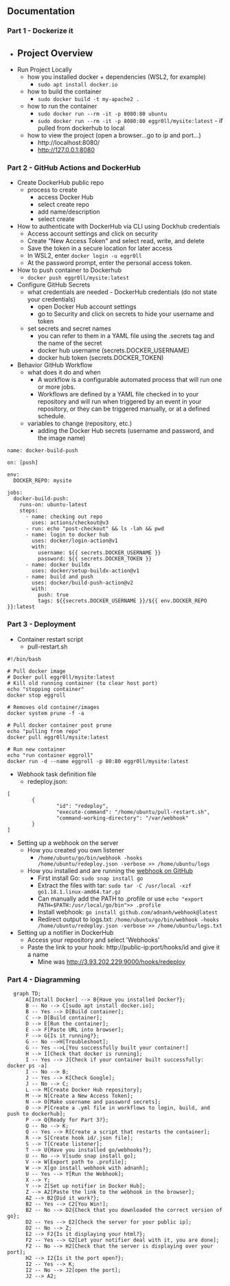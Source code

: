 
## Documentation

### Part 1 - Dockerize it

- Project Overview
  - 
- Run Project Locally
  - how you installed docker + dependencies (WSL2, for example)
    - `sudo apt install docker.io`
  - how to build the container
    - `sudo docker build -t my-apache2 .`
  - how to run the container
    - `sudo docker run --rm -it -p 8080:80 ubuntu`
    - `sudo docker run --rm -it -p 8080:80 eggr0ll/mysite:latest` - if pulled from dockerhub to local
  - how to view the project (open a browser...go to ip and port...)
    - http://localhost:8080/
    - http://127.0.0.1:8080
  
### Part 2 - GitHub Actions and DockerHub  
  
- Create DockerHub public repo
  - process to create
    - access Docker Hub
    - select create repo
    - add name/description
    - select create
- How to authenticate with DockerHub via CLI using Dockhub credentials
  - Access account settings and click on security
  - Create "New Access Token" and select read, write, and delete
  - Save the token in a secure location for later access
  - In WSL2, enter `docker login -u eggr0ll` 
  - At the password prompt, enter the personal access token.
- How to push container to Dockerhub
  - `docker push eggr0ll/mysite:latest`
- Configure GitHub Secrets
  - what credentials are needed - DockerHub credentials (do not state your credentials)
    - open Docker Hub account settings 
    - go to Security and click on secrets to hide your username and token
  - set secrets and secret names
    - you can refer to them in a YAML file using the .secrets tag and the name of the secret
    - docker hub username (secrets.DOCKER_USERNAME)
    - docker hub token (secrets.DOCKER_TOKEN)
- Behavior GitHub Workflow
  - what does it do and when
    - A workflow is a configurable automated process that will run one or more jobs. 
    - Workflows are defined by a YAML file checked in to your repository and will run when triggered by an event in your repository, or they can be triggered manually, or at a defined schedule.
  - variables to change (repository, etc.)
    - adding the Docker Hub secrets (username and password, and the image name)

```
name: docker-build-push

on: [push]

env:
  DOCKER_REPO: mysite

jobs:
  docker-build-push:
    runs-on: ubuntu-latest
    steps:
      - name: checking out repo
        uses: actions/checkout@v3
      - run: echo "post-checkout" && ls -lah && pwd
      - name: login to docker hub
        uses: docker/login-action@v1
        with:
          username: ${{ secrets.DOCKER_USERNAME }}
          password: ${{ secrets.DOCKER_TOKEN }}
      - name: docker buildx
        uses: docker/setup-buildx-action@v1
      - name: build and push
        uses: docker/build-push-action@v2
        with:
          push: true
          tags: ${{secrets.DOCKER_USERNAME }}/${{ env.DOCKER_REPO }}:latest
```
  
### Part 3 - Deployment

- Container restart script
  - pull-restart.sh
 ```
 #!/bin/bash

# Pull docker image
# Docker pull eggr0ll/mysite:latest
# Kill old running container (to clear host port)
echo "stopping container"
docker stop eggroll

# Removes old container/images
docker system prune -f -a

# Pull docker container post prune
echo "pulling from repo"
docker pull eggr0ll/mysite:latest

# Run new container
echo "run container eggroll"
docker run -d --name eggroll -p 80:80 eggr0ll/mysite:latest
```
- Webhook task definition file
  - redeploy.json:
```
[
        {
                "id": "redeploy",
                "execute-command": "/home/ubuntu/pull-restart.sh",
                "command-working-directory": "/var/webhook"
        }
]
```
- Setting up a webhook on the server
  - How you created you own listener
    - `/home/ubuntu/go/bin/webhook -hooks /home/ubuntu/redeploy.json -verbose >> /home/ubuntu/logs`
  - How you installed and are running the [webhook on GitHub](https://github.com/adnanh/webhook)
    - First install Go: `sudo snap install go`
    - Extract the files with tar: `sudo tar -C /usr/local -xzf go1.18.1.linux-amd64.tar.gz`
    - Can manually add the PATH to .profile or use `echo "export PATH=$PATH:/usr/local/go/bin">> .profile`
    - Install webhook: `go install github.com/adnanh/webhook@latest`
    - Redirect output to logs.txt: `/home/ubuntu/go/bin/webhook -hooks /home/ubuntu/redeploy.json -verbose >> /home/ubuntu/logs.txt`
- Setting up a notifier in DockerHub
  - Access your repository and select 'Webhooks'
  - Paste the link to your hook: http://public-ip:port/hooks/id and give it a name
    - Mine was http://3.93.202.229:9000/hooks/redeploy

### Part 4 - Diagramming
```mermaid
  graph TD;
      A[Install Docker] --> B{Have you installed Docker?};
      B -- No --> C[sudo apt install docker.io];
      B -- Yes --> D[Build container];
      C --> D[Build container];
      D --> E[Run the container];
      E --> F[Paste URL into browser];
      F --> G{Is it running?};
      G -- No -->H[Troubleshoot];
      G -- Yes -->L[You successfully built your container!]
      H --> I[Check that docker is running];
      I -- Yes --> J[Check if your container built successfully: docker ps -a]
      I -- No --> B;
      J -- Yes --> K[Check Google];
      J -- No --> C;
      L --> M[Create Docker Hub repository];
      M --> N[Create a New Access Token];
      N --> O[Make username and password secrets];
      O --> P[Create a .yml file in workflows to login, build, and push to dockerhub];
      P --> Q{Ready for Part 3?};
      Q -- No --> K;
      Q -- Yes --> R[Create a script that restarts the container];
      R --> S[Create hook id/.json file];
      S --> T[Create listener];
      T --> U{Have you installed go/webhooks?};
      U -- No --> V[sudo snap install go];
      V --> W[Export path to .profile];
      W --> X[go install webhook with adnanh];
      U -- Yes --> Y[Run the Webhook];
      X --> Y;
      Y --> Z[Set up notifier in Docker Hub];
      Z --> A2[Paste the link to the webhook in the browser];
      A2 --> B2{Did it work?};
      B2 -- Yes --> C2[You Win!];
      B2 -- No --> D2{Check that you downloaded the correct version of go};
      D2 -- Yes --> E2[Check the server for your public ip];
      D2 -- No --> Z;
      E2 --> F2{Is it displaying your html?};
      F2 -- Yes --> G2[Let your notifier deal with it, you are done];
      F2 -- No --> H2[Check that the server is displaying over your port];
      H2 --> I2{Is it the port open?};
      I2 -- Yes --> K;
      I2 -- No --> J2[open the port];
      J2 --> A2;
```
